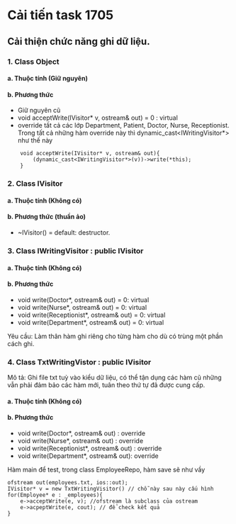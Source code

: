 # Cải tiến task 1705 
## Cải thiện chức năng ghi dữ liệu.

### 1. Class Object
#### a. Thuộc tính (Giữ nguyên)
#### b. Phương thức 
- Giữ nguyên cũ
- void acceptWrite(IVisitor* v, ostream& out) = 0 : virtual
- override tất cả các lớp Department, Patient, Doctor, Nurse, Receptionist. Trong tất cả những hàm override này  thì dynamic_cast<IWritingVisitor*> như thế này

```
    void acceptWrite(IVisitor* v, ostream& out){
        (dynamic_cast<IWritingVisitor*>(v))->write(*this);
    }
```

### 2. Class IVisitor
#### a. Thuộc tính (Không có)
#### b. Phương  thức (thuần ảo)
- ~IVisitor() = default: destructor.

### 3. Class IWritingVisitor :  public IVisitor
#### a. Thuộc tính (Không có)
#### b. Phương thức
- void write(Doctor*, ostream& out) = 0: virtual
- void write(Nurse*, ostream& out) = 0: virtual
- void write(Receptionist*, ostream& out) = 0: virtual
- void write(Department*, ostream& out) = 0: virtual

Yêu cầu: Làm thân hàm ghi riêng cho từng hàm cho dù có trùng một phần cách ghi.

### 4. Class TxtWritingVistor : public IVisitor
Mô tả: Ghi file txt tuỳ vào kiểu dữ liệu, có thể tận dụng các hàm cũ những vẫn phải đảm bảo các hàm mới, tuân theo thứ tự đã được cung cấp.
#### a. Thuộc tính (Không có)
#### b. Phương thức
- void write(Doctor*, ostream& out) : override
- void write(Nurse*, ostream& out) : override
- void write(Receptionist*, ostream& out) : override
- void write(Department*, ostream& out): override

Hàm main để test, trong class EmployeeRepo, hàm save sẽ như vầy
```
ofstream out(employees.txt, ios::out);
IVisitor* v = new TxtWritingVisitor() // chỗ này sau này cấu hình
for(Employee* e : _employees){
    e->acceptWrite(e, v); //ofstream là subclass của ostream
    e->acpeptWrite(e, cout); // để check kết quả
}

```



